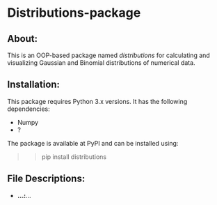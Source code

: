# Distributions-package
## About:
This is an OOP-based package named <i>distributions</i> for calculating and visualizing Gaussian and Binomial distributions of numerical data.

## Installation:
This package requires Python 3.x versions. It has the following dependencies:

* Numpy
* ?

The package is available at PyPI and can be installed using:
>> pip install distributions


## File Descriptions:
* <b>...:</b>...

